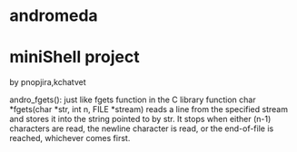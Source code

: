 # andromeda
<h1>miniShell project</h1>
by pnopjira,kchatvet

andro_fgets():
	just like fgets function in the C library function char *fgets(char *str, int n, FILE *stream) reads a line from the specified stream and stores it into the string pointed to by str. It stops when either (n-1) characters are read, the newline character is read, or the end-of-file is reached, whichever comes first.
